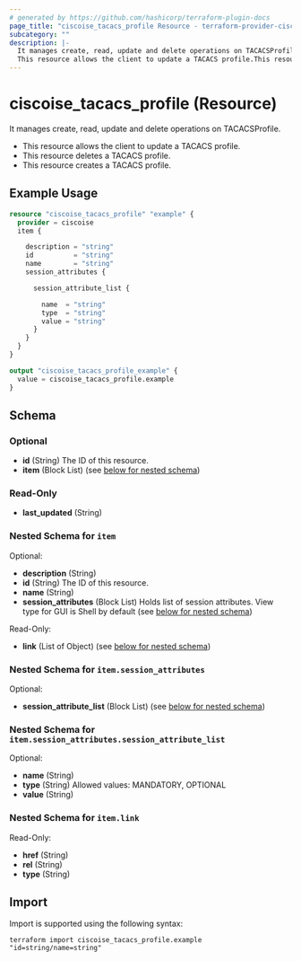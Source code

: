 ```yaml
---
# generated by https://github.com/hashicorp/terraform-plugin-docs
page_title: "ciscoise_tacacs_profile Resource - terraform-provider-ciscoise"
subcategory: ""
description: |-
  It manages create, read, update and delete operations on TACACSProfile.
  This resource allows the client to update a TACACS profile.This resource deletes a TACACS profile.This resource creates a TACACS profile.
---
```


# ciscoise_tacacs_profile (Resource)

It manages create, read, update and delete operations on TACACSProfile.
  
  - This resource allows the client to update a TACACS profile.
  - This resource deletes a TACACS profile.
  - This resource creates a TACACS profile.

## Example Usage

```terraform
resource "ciscoise_tacacs_profile" "example" {
  provider = ciscoise
  item {

    description = "string"
    id          = "string"
    name        = "string"
    session_attributes {

      session_attribute_list {

        name  = "string"
        type  = "string"
        value = "string"
      }
    }
  }
}

output "ciscoise_tacacs_profile_example" {
  value = ciscoise_tacacs_profile.example
}
```

<!-- schema generated by tfplugindocs -->
## Schema

### Optional

- **id** (String) The ID of this resource.
- **item** (Block List) (see [below for nested schema](#nestedblock--item))

### Read-Only

- **last_updated** (String)

<a id="nestedblock--item"></a>
### Nested Schema for `item`

Optional:

- **description** (String)
- **id** (String) The ID of this resource.
- **name** (String)
- **session_attributes** (Block List) Holds list of session attributes. View type for GUI is Shell by default (see [below for nested schema](#nestedblock--item--session_attributes))

Read-Only:

- **link** (List of Object) (see [below for nested schema](#nestedatt--item--link))

<a id="nestedblock--item--session_attributes"></a>
### Nested Schema for `item.session_attributes`

Optional:

- **session_attribute_list** (Block List) (see [below for nested schema](#nestedblock--item--session_attributes--session_attribute_list))

<a id="nestedblock--item--session_attributes--session_attribute_list"></a>
### Nested Schema for `item.session_attributes.session_attribute_list`

Optional:

- **name** (String)
- **type** (String) Allowed values: MANDATORY, OPTIONAL
- **value** (String)



<a id="nestedatt--item--link"></a>
### Nested Schema for `item.link`

Read-Only:

- **href** (String)
- **rel** (String)
- **type** (String)

## Import

Import is supported using the following syntax:

```shell
terraform import ciscoise_tacacs_profile.example "id=string/name=string"
```
